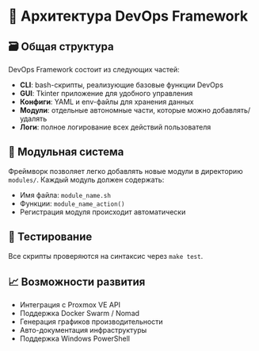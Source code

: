 # 🧱 Архитектура DevOps Framework

## 🗃️ Общая структура

DevOps Framework состоит из следующих частей:

- **CLI**: bash-скрипты, реализующие базовые функции DevOps
- **GUI**: Tkinter приложение для удобного управления
- **Конфиги**: YAML и env-файлы для хранения данных
- **Модули**: отдельные автономные части, которые можно добавлять/удалять
- **Логи**: полное логирование всех действий пользователя

## 🧩 Модульная система

Фреймворк позволяет легко добавлять новые модули в директорию `modules/`. Каждый модуль должен содержать:

- Имя файла: `module_name.sh`
- Функции: `module_name_action()`
- Регистрация модуля происходит автоматически

## 🧪 Тестирование

Все скрипты проверяются на синтаксис через `make test`.

## 📈 Возможности развития

- Интеграция с Proxmox VE API
- Поддержка Docker Swarm / Nomad
- Генерация графиков производительности
- Авто-документация инфраструктуры
- Поддержка Windows PowerShell
